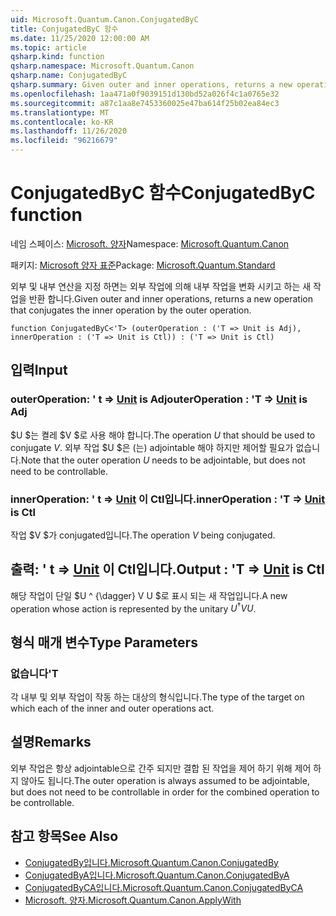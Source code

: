 ```yaml
---
uid: Microsoft.Quantum.Canon.ConjugatedByC
title: ConjugatedByC 함수
ms.date: 11/25/2020 12:00:00 AM
ms.topic: article
qsharp.kind: function
qsharp.namespace: Microsoft.Quantum.Canon
qsharp.name: ConjugatedByC
qsharp.summary: Given outer and inner operations, returns a new operation that conjugates the inner operation by the outer operation.
ms.openlocfilehash: 1aa471a0f9039151d130bd52a026f4c1a0765e32
ms.sourcegitcommit: a87c1aa8e7453360025e47ba614f25b02ea84ec3
ms.translationtype: MT
ms.contentlocale: ko-KR
ms.lasthandoff: 11/26/2020
ms.locfileid: "96216679"
---
```

# <a name="conjugatedbyc-function"></a><span data-ttu-id="c8ffa-102">ConjugatedByC 함수</span><span class="sxs-lookup"><span data-stu-id="c8ffa-102">ConjugatedByC function</span></span>

<span data-ttu-id="c8ffa-103">네임 스페이스: [Microsoft. 양자](xref:Microsoft.Quantum.Canon)</span><span class="sxs-lookup"><span data-stu-id="c8ffa-103">Namespace: [Microsoft.Quantum.Canon](xref:Microsoft.Quantum.Canon)</span></span>

<span data-ttu-id="c8ffa-104">패키지: [Microsoft 양자 표준](https://nuget.org/packages/Microsoft.Quantum.Standard)</span><span class="sxs-lookup"><span data-stu-id="c8ffa-104">Package: [Microsoft.Quantum.Standard](https://nuget.org/packages/Microsoft.Quantum.Standard)</span></span>


<span data-ttu-id="c8ffa-105">외부 및 내부 연산을 지정 하면는 외부 작업에 의해 내부 작업을 변화 시키고 하는 새 작업을 반환 합니다.</span><span class="sxs-lookup"><span data-stu-id="c8ffa-105">Given outer and inner operations, returns a new operation that conjugates the inner operation by the outer operation.</span></span>

```qsharp
function ConjugatedByC<'T> (outerOperation : ('T => Unit is Adj), innerOperation : ('T => Unit is Ctl)) : ('T => Unit is Ctl)
```


## <a name="input"></a><span data-ttu-id="c8ffa-106">입력</span><span class="sxs-lookup"><span data-stu-id="c8ffa-106">Input</span></span>

### <a name="outeroperation--t--unit--is-adj"></a><span data-ttu-id="c8ffa-107">outerOperation: ' t => [Unit](xref:microsoft.quantum.lang-ref.unit)  is Adj</span><span class="sxs-lookup"><span data-stu-id="c8ffa-107">outerOperation : 'T => [Unit](xref:microsoft.quantum.lang-ref.unit)  is Adj</span></span>

<span data-ttu-id="c8ffa-108">$U $는 켤레 $V $로 사용 해야 합니다.</span><span class="sxs-lookup"><span data-stu-id="c8ffa-108">The operation $U$ that should be used to conjugate $V$.</span></span> <span data-ttu-id="c8ffa-109">외부 작업 $U $은 (는) adjointable 해야 하지만 제어할 필요가 없습니다.</span><span class="sxs-lookup"><span data-stu-id="c8ffa-109">Note that the outer operation $U$ needs to be adjointable, but does not need to be controllable.</span></span>


### <a name="inneroperation--t--unit--is-ctl"></a><span data-ttu-id="c8ffa-110">innerOperation: ' t => [Unit](xref:microsoft.quantum.lang-ref.unit)  이 Ctl입니다.</span><span class="sxs-lookup"><span data-stu-id="c8ffa-110">innerOperation : 'T => [Unit](xref:microsoft.quantum.lang-ref.unit)  is Ctl</span></span>

<span data-ttu-id="c8ffa-111">작업 $V $가 conjugated입니다.</span><span class="sxs-lookup"><span data-stu-id="c8ffa-111">The operation $V$ being conjugated.</span></span>



## <a name="output--t--unit--is-ctl"></a><span data-ttu-id="c8ffa-112">출력: ' t => [Unit](xref:microsoft.quantum.lang-ref.unit)  이 Ctl입니다.</span><span class="sxs-lookup"><span data-stu-id="c8ffa-112">Output : 'T => [Unit](xref:microsoft.quantum.lang-ref.unit)  is Ctl</span></span>

<span data-ttu-id="c8ffa-113">해당 작업이 단일 $U ^ {\dagger} V U $로 표시 되는 새 작업입니다.</span><span class="sxs-lookup"><span data-stu-id="c8ffa-113">A new operation whose action is represented by the unitary $U^{\dagger} V U$.</span></span>

## <a name="type-parameters"></a><span data-ttu-id="c8ffa-114">형식 매개 변수</span><span class="sxs-lookup"><span data-stu-id="c8ffa-114">Type Parameters</span></span>

### <a name="t"></a><span data-ttu-id="c8ffa-115">없습니다</span><span class="sxs-lookup"><span data-stu-id="c8ffa-115">'T</span></span>

<span data-ttu-id="c8ffa-116">각 내부 및 외부 작업이 작동 하는 대상의 형식입니다.</span><span class="sxs-lookup"><span data-stu-id="c8ffa-116">The type of the target on which each of the inner and outer operations act.</span></span>

## <a name="remarks"></a><span data-ttu-id="c8ffa-117">설명</span><span class="sxs-lookup"><span data-stu-id="c8ffa-117">Remarks</span></span>

<span data-ttu-id="c8ffa-118">외부 작업은 항상 adjointable으로 간주 되지만 결합 된 작업을 제어 하기 위해 제어 하지 않아도 됩니다.</span><span class="sxs-lookup"><span data-stu-id="c8ffa-118">The outer operation is always assumed to be adjointable, but does not need to be controllable in order for the combined operation to be controllable.</span></span>

## <a name="see-also"></a><span data-ttu-id="c8ffa-119">참고 항목</span><span class="sxs-lookup"><span data-stu-id="c8ffa-119">See Also</span></span>

- [<span data-ttu-id="c8ffa-120">ConjugatedBy입니다.</span><span class="sxs-lookup"><span data-stu-id="c8ffa-120">Microsoft.Quantum.Canon.ConjugatedBy</span></span>](xref:Microsoft.Quantum.Canon.ConjugatedBy)
- [<span data-ttu-id="c8ffa-121">ConjugatedByA입니다.</span><span class="sxs-lookup"><span data-stu-id="c8ffa-121">Microsoft.Quantum.Canon.ConjugatedByA</span></span>](xref:Microsoft.Quantum.Canon.ConjugatedByA)
- [<span data-ttu-id="c8ffa-122">ConjugatedByCA입니다.</span><span class="sxs-lookup"><span data-stu-id="c8ffa-122">Microsoft.Quantum.Canon.ConjugatedByCA</span></span>](xref:Microsoft.Quantum.Canon.ConjugatedByCA)
- [<span data-ttu-id="c8ffa-123">Microsoft. 양자.</span><span class="sxs-lookup"><span data-stu-id="c8ffa-123">Microsoft.Quantum.Canon.ApplyWith</span></span>](xref:Microsoft.Quantum.Canon.ApplyWith)